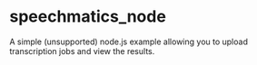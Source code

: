 # speechmatics_node
A simple (unsupported) node.js example allowing you to upload transcription jobs and view the results.
